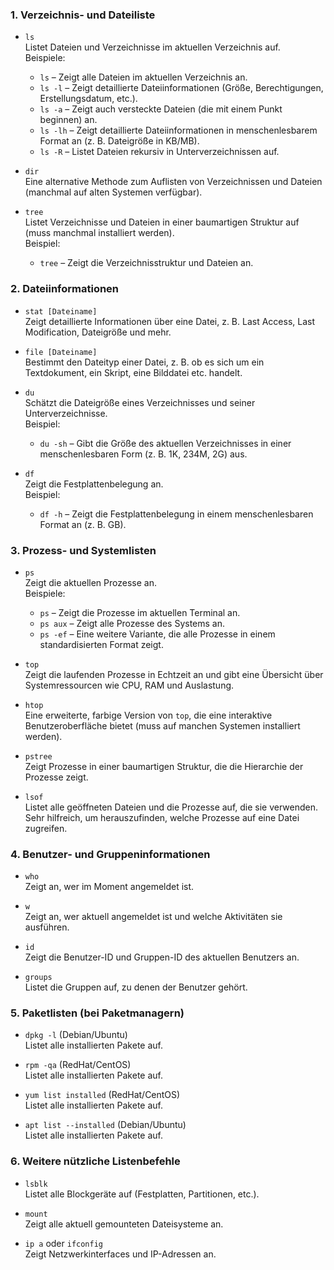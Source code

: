### 1. **Verzeichnis- und Dateiliste**

- `ls`  
  Listet Dateien und Verzeichnisse im aktuellen Verzeichnis auf.  
  Beispiele:
  - `ls` – Zeigt alle Dateien im aktuellen Verzeichnis an.
  - `ls -l` – Zeigt detaillierte Dateiinformationen (Größe, Berechtigungen, Erstellungsdatum, etc.).
  - `ls -a` – Zeigt auch versteckte Dateien (die mit einem Punkt beginnen) an.
  - `ls -lh` – Zeigt detaillierte Dateiinformationen in menschenlesbarem Format an (z. B. Dateigröße in KB/MB).
  - `ls -R` – Listet Dateien rekursiv in Unterverzeichnissen auf.

- `dir`  
  Eine alternative Methode zum Auflisten von Verzeichnissen und Dateien (manchmal auf alten Systemen verfügbar).

- `tree`  
  Listet Verzeichnisse und Dateien in einer baumartigen Struktur auf (muss manchmal installiert werden).  
  Beispiel:  
  - `tree` – Zeigt die Verzeichnisstruktur und Dateien an.

### 2. **Dateiinformationen**

- `stat [Dateiname]`  
  Zeigt detaillierte Informationen über eine Datei, z. B. Last Access, Last Modification, Dateigröße und mehr.

- `file [Dateiname]`  
  Bestimmt den Dateityp einer Datei, z. B. ob es sich um ein Textdokument, ein Skript, eine Bilddatei etc. handelt.

- `du`  
  Schätzt die Dateigröße eines Verzeichnisses und seiner Unterverzeichnisse.  
  Beispiel:  
  - `du -sh` – Gibt die Größe des aktuellen Verzeichnisses in einer menschenlesbaren Form (z. B. 1K, 234M, 2G) aus.
  
- `df`  
  Zeigt die Festplattenbelegung an.  
  Beispiel:  
  - `df -h` – Zeigt die Festplattenbelegung in einem menschenlesbaren Format an (z. B. GB).

### 3. **Prozess- und Systemlisten**

- `ps`  
  Zeigt die aktuellen Prozesse an.  
  Beispiele:
  - `ps` – Zeigt die Prozesse im aktuellen Terminal an.
  - `ps aux` – Zeigt alle Prozesse des Systems an.
  - `ps -ef` – Eine weitere Variante, die alle Prozesse in einem standardisierten Format zeigt.

- `top`  
  Zeigt die laufenden Prozesse in Echtzeit an und gibt eine Übersicht über Systemressourcen wie CPU, RAM und Auslastung.

- `htop`  
  Eine erweiterte, farbige Version von `top`, die eine interaktive Benutzeroberfläche bietet (muss auf manchen Systemen installiert werden).

- `pstree`  
  Zeigt Prozesse in einer baumartigen Struktur, die die Hierarchie der Prozesse zeigt.

- `lsof`  
  Listet alle geöffneten Dateien und die Prozesse auf, die sie verwenden. Sehr hilfreich, um herauszufinden, welche Prozesse auf eine Datei zugreifen.

### 4. **Benutzer- und Gruppeninformationen**

- `who`  
  Zeigt an, wer im Moment angemeldet ist.

- `w`  
  Zeigt an, wer aktuell angemeldet ist und welche Aktivitäten sie ausführen.

- `id`  
  Zeigt die Benutzer-ID und Gruppen-ID des aktuellen Benutzers an.

- `groups`  
  Listet die Gruppen auf, zu denen der Benutzer gehört.

### 5. **Paketlisten (bei Paketmanagern)**

- `dpkg -l` (Debian/Ubuntu)  
  Listet alle installierten Pakete auf.

- `rpm -qa` (RedHat/CentOS)  
  Listet alle installierten Pakete auf.

- `yum list installed` (RedHat/CentOS)  
  Listet alle installierten Pakete auf.

- `apt list --installed` (Debian/Ubuntu)  
  Listet alle installierten Pakete auf.

### 6. **Weitere nützliche Listenbefehle**

- `lsblk`  
  Listet alle Blockgeräte auf (Festplatten, Partitionen, etc.).

- `mount`  
  Zeigt alle aktuell gemounteten Dateisysteme an.

- `ip a` oder `ifconfig`  
  Zeigt Netzwerkinterfaces und IP-Adressen an.


